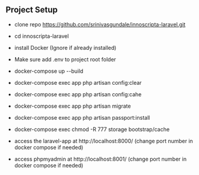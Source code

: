 

## Project Setup

- clone repo https://github.com/srinivasgundale/innoscripta-laravel.git
- cd innoscripta-laravel
- install Docker (Ignore if already installed)
- Make sure add .env to project root folder
- docker-compose up --build

- docker-compose exec app php artisan config:clear
- docker-compose exec app php artisan config:cahe
- docker-compose exec app php artisan migrate
- docker-compose exec app php artisan passport:install
- docker-compose exec chmod -R 777 storage bootstrap/cache
- access the laravel-app at http://localhost:8000/ (change port number in docker compose if needed)
- access phpmyadmin at http://localhost:8001/ (change port number in docker compose if needed)
